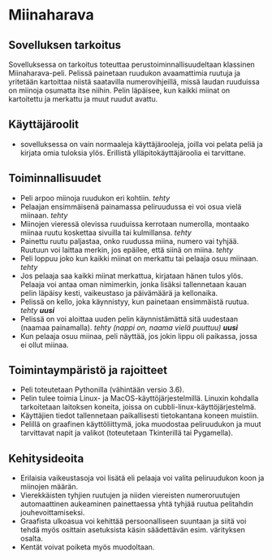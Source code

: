 # Miinaharava

## Sovelluksen tarkoitus
Sovelluksessa on tarkoitus toteuttaa perustoiminnallisuudeltaan klassinen Miinaharava-peli.
Pelissä painetaan ruudukon avaamattimia ruutuja ja yritetään kartoittaa niistä saatavilla
numerovihjeillä, missä laudan ruuduissa on miinoja osumatta itse niihin. Pelin läpäisee, kun
kaikki miinat on kartoitettu ja merkattu ja muut ruudut avattu.

## Käyttäjäroolit
* sovelluksessa on vain normaaleja käyttäjärooleja, joilla voi pelata peliä
  ja kirjata omia tuloksia ylös. Erillistä ylläpitokäyttäjäroolia ei tarvittane.

## Toiminnallisuudet
* Peli arpoo miinoja ruudukon eri kohtiin. *tehty*
* Pelaajan ensimmäisenä painamassa peliruudussa ei voi osua vielä miinaan. *tehty*
* Miinojen vieressä olevissa ruuduissa kerrotaan numerolla, montaako miinaa ruutu 
  koskettaa sivuilla tai kulmillansa. *tehty*
* Painettu ruutu paljastaa, onko ruudussa miina, numero vai tyhjää. Ruutuun voi laittaa
  merkin, jos epäilee, että siinä on miina. *tehty*
* Peli loppuu joko kun kaikki miinat on merkattu tai pelaaja osuu miinaan. *tehty*
* Jos pelaaja saa kaikki miinat merkattua, kirjataan hänen tulos ylös. Pelaaja voi antaa
  oman nimimerkin, jonka lisäksi tallennetaan kauan pelin läpäisy kesti, vaikeustaso ja
  päivämäärä ja kellonaika.
* Pelissä on kello, joka käynnistyy, kun painetaan ensimmäistä ruutua. *tehty **uusi***
* Pelissä on voi aloittaa uuden pelin käynnistämättä sitä uudestaan (naamaa painamalla). *tehty (nappi on, naama vielä puuttuu) **uusi*** 
* Kun pelaaja osuu miinaa, peli näyttää, jos jokin lippu oli paikassa, jossa ei ollut miinaa.

## Toimintaympäristö ja rajoitteet
* Peli toteutetaan Pythonilla (vähintään versio 3.6).
* Pelin tulee toimia Linux- ja MacOS-käyttöjärjestelmillä. Linuxin kohdalla tarkoitetaan
  laitoksen koneita, joissa on cubbli-linux-käyttöjärjestelmä.
* Käyttäjien tiedot tallennetaan paikallisesti tietokantana koneen muistiin.
* Pelillä on graafinen käyttöliittymä, joka muodostaa peliruudukon ja muut tarvittavat
  napit ja valikot (toteutetaan Tkinterillä tai Pygamella).
  
## Kehitysideoita
* Erilaisia vaikeustasoja voi lisätä eli pelaaja voi valita peliruudukon koon ja miinojen määrän.
* Vierekkäisten tyhjien ruutujen ja niiden viereisten numeroruutujen automaattinen
  aukeaminen painettaessa yhtä tyhjää ruutua pelitahdin jouhevoittamiseksi.
* Graafista ulkoasua voi kehittää persoonalliseen suuntaan ja siitä voi tehdä myös osittain 
  asetuksista käsin säädettävän esim. värityksen osalta.
* Kentät voivat poiketa myös muodoltaan.

